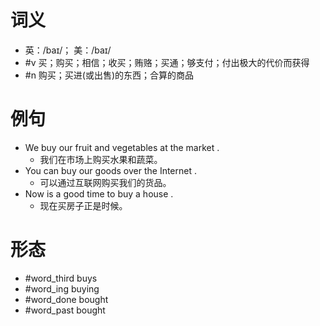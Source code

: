 # 词义
- 英：/baɪ/； 美：/baɪ/
- #v 买；购买；相信；收买；贿赂；买通；够支付；付出极大的代价而获得
- #n 购买；买进(或出售)的东西；合算的商品
# 例句
- We buy our fruit and vegetables at the market .
	- 我们在市场上购买水果和蔬菜。
- You can buy our goods over the Internet .
	- 可以通过互联网购买我们的货品。
- Now is a good time to buy a house .
	- 现在买房子正是时候。
# 形态
- #word_third buys
- #word_ing buying
- #word_done bought
- #word_past bought
